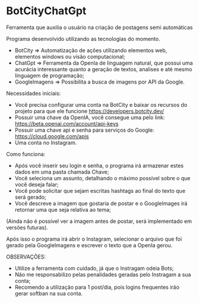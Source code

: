 # BotCityChatGpt
Ferramenta que auxilia o usuário na criação de postagens semi automáticas


Programa desenvolvido utilizando as tecnologias do momento.

- BotCity => Automatização de ações utilizando elementos web, elementos windows ou visão computacional;
- ChatGpt => Ferramenta da OpenIa de linguagem natural, que possui uma acurácia interessante quanto a geração de textos, analises e até mesmo linguagem de programação;
- GoogleImagens => Possibilita a busca de imagens por API da Google.


Necessidades iniciais:
- Você precisa configurar uma conta na BotCity e baixar os recursos do projeto para que ele funcione https://developers.botcity.dev/
- Possuir uma chave da OpenIA, você consegue uma pelo link: https://beta.openai.com/account/api-keys
- Possuir uma chave api e senha para serviços do Google: https://cloud.google.com/apis
- Uma conta no Instagram.


Como funciona:

- Após você inserir seu login e senha, o programa irá armazenar estes dados em uma pasta chamada Chave;
- Você seleciona um assunto, detalhando o máximo possível sobre o que você deseja falar;
- Você pode solicitar que sejam escritas hashtags ao final do texto que será gerado;
- Você descreve a imagem que gostaria de postar e o GoogleImages irá retornar uma que seja relativa ao tema;

(Ainda não é possível ver a imagem antes de postar, será implementado em versões futuras).

Após isso o programa irá abrir o Instagram, selecionar o arquivo que foi gerado pela GoogleImagens e escrever o texto que a OpenIa gerou.



OBSERVAÇÕES:

- Utilize a ferramenta com cuidado, já que o Instragam odeia Bots;
- Não me responsabilizo pelas penalidades geradas pelo Instragam a sua conta;
- Recomendo a utilização para 1 post/dia, pois logins frequentes irão gerar softban na sua conta.
